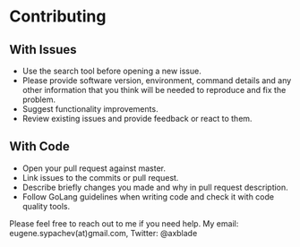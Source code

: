 # Contributing

## With Issues

* Use the search tool before opening a new issue.
* Please provide software version, environment, command details and any other information that you think will be needed to reproduce and fix the problem.
* Suggest functionality improvements.
* Review existing issues and provide feedback or react to them.

## With Code

* Open your pull request against master.
* Link issues to the commits or pull request.
* Describe briefly changes you made and why in pull request description.
* Follow GoLang guidelines when writing code and check it with code quality tools.

Please feel free to reach out to me if you need help. My email: eugene.sypachev(at)gmail.com, Twitter: @axblade
